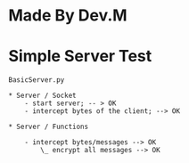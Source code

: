 # Made By Dev.M

# Simple Server Test

    BasicServer.py

    * Server / Socket 
        - start server; -- > OK
        - intercept bytes of the client; --> OK 

    * Server / Functions

        - intercept bytes/messages --> OK
            \_ encrypt all messages --> OK
        